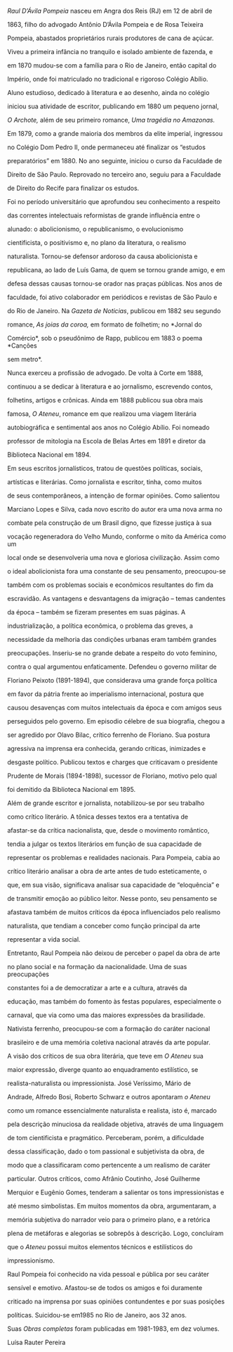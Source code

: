 

*Raul D’Ávila Pompeia* nasceu em Angra dos Reis (RJ) em 12 de abril de

1863, filho do advogado Antônio D’Ávila Pompeia e de Rosa Teixeira

Pompeia, abastados proprietários rurais produtores de cana de açúcar.



Viveu a primeira infância no tranquilo e isolado ambiente de fazenda, e

em 1870 mudou-se com a família para o Rio de Janeiro, então capital do

Império, onde foi matriculado no tradicional e rigoroso Colégio Abílio.

Aluno estudioso, dedicado à literatura e ao desenho, ainda no colégio

iniciou sua atividade de escritor, publicando em 1880 um pequeno jornal,

*O Archote,* além de seu primeiro romance, *Uma tragédia no Amazonas.*

Em 1879, como a grande maioria dos membros da elite imperial, ingressou

no Colégio Dom Pedro II, onde permaneceu até finalizar os “estudos

preparatórios” em 1880. No ano seguinte, iniciou o curso da Faculdade de

Direito de São Paulo. Reprovado no terceiro ano, seguiu para a Faculdade

de Direito do Recife para finalizar os estudos.



Foi no período universitário que aprofundou seu conhecimento a respeito

das correntes intelectuais reformistas de grande influência entre o

alunado: o abolicionismo, o republicanismo, o evolucionismo

cientificista, o positivismo e, no plano da literatura, o realismo

naturalista. Tornou-se defensor ardoroso da causa abolicionista e

republicana, ao lado de Luís Gama, de quem se tornou grande amigo, e em

defesa dessas causas tornou-se orador nas praças públicas. Nos anos de

faculdade, foi ativo colaborador em periódicos e revistas de São Paulo e

do Rio de Janeiro. Na *Gazeta de Noticias*, publicou em 1882 seu segundo

romance, *As joias da coroa,* em formato de folhetim; no *Jornal do

Comércio*, sob o pseudônimo de Rapp, publicou em 1883 o poema *Canções

sem metro*.



Nunca exerceu a profissão de advogado. De volta à Corte em 1888,

continuou a se dedicar à literatura e ao jornalismo, escrevendo contos,

folhetins, artigos e crônicas. Ainda em 1888 publicou sua obra mais

famosa, *O Ateneu*, romance em que realizou uma viagem literária

autobiográfica e sentimental aos anos no Colégio Abílio. Foi nomeado

professor de mitologia na Escola de Belas Artes em 1891 e diretor da

Biblioteca Nacional em 1894.



Em seus escritos jornalísticos, tratou de questões políticas, sociais,

artísticas e literárias. Como jornalista e escritor, tinha, como muitos

de seus contemporâneos, a intenção de formar opiniões. Como salientou

Marciano Lopes e Silva, cada novo escrito do autor era uma nova arma no

combate pela construção de um Brasil digno, que fizesse justiça à sua

vocação regeneradora do Velho Mundo, conforme o mito da América como um

local onde se desenvolveria uma nova e gloriosa civilização. Assim como

o ideal abolicionista fora uma constante de seu pensamento, preocupou-se

também com os problemas sociais e econômicos resultantes do fim da

escravidão. As vantagens e desvantagens da imigração – temas candentes

da época – também se fizeram presentes em suas páginas. A

industrialização, a política econômica, o problema das greves, a

necessidade da melhoria das condições urbanas eram também grandes

preocupações. Inseriu-se no grande debate a respeito do voto feminino,

contra o qual argumentou enfaticamente. Defendeu o governo militar de

Floriano Peixoto (1891-1894), que considerava uma grande força política

em favor da pátria frente ao imperialismo internacional, postura que

causou desavenças com muitos intelectuais da época e com amigos seus

perseguidos pelo governo. Em episodio célebre de sua biografia, chegou a

ser agredido por Olavo Bilac, crítico ferrenho de Floriano. Sua postura

agressiva na imprensa era conhecida, gerando críticas, inimizades e

desgaste político. Publicou textos e charges que criticavam o presidente

Prudente de Morais (1894-1898), sucessor de Floriano, motivo pelo qual

foi demitido da Biblioteca Nacional em 1895.



Além de grande escritor e jornalista, notabilizou-se por seu trabalho

como crítico literário. A tônica desses textos era a tentativa de

afastar-se da crítica nacionalista, que, desde o movimento romântico,

tendia a julgar os textos literários em função de sua capacidade de

representar os problemas e realidades nacionais. Para Pompeia, cabia ao

crítico literário analisar a obra de arte antes de tudo esteticamente, o

que, em sua visão, significava analisar sua capacidade de “eloquência” e

de transmitir emoção ao público leitor. Nesse ponto, seu pensamento se

afastava também de muitos críticos da época influenciados pelo realismo

naturalista, que tendiam a conceber como função principal da arte

representar a vida social.



Entretanto, Raul Pompeia não deixou de perceber o papel da obra de arte

no plano social e na formação da nacionalidade. Uma de suas preocupações

constantes foi a de democratizar a arte e a cultura, através da

educação, mas também do fomento às festas populares, especialmente o

carnaval, que via como uma das maiores expressões da brasilidade.

Nativista ferrenho, preocupou-se com a formação do caráter nacional

brasileiro e de uma memória coletiva nacional através da arte popular.



A visão dos críticos de sua obra literária, que teve em *O Ateneu* sua

maior expressão, diverge quanto ao enquadramento estilístico, se

realista-naturalista ou impressionista. José Veríssimo, Mário de

Andrade, Alfredo Bosi, Roberto Schwarz e outros apontaram *o Ateneu*

como um romance essencialmente naturalista e realista, isto é, marcado

pela descrição minuciosa da realidade objetiva, através de uma linguagem

de tom cientificista e pragmático. Perceberam, porém, a dificuldade

dessa classificação, dado o tom passional e subjetivista da obra, de

modo que a classificaram como pertencente a um realismo de caráter

particular. Outros críticos, como Afrânio Coutinho, José Guilherme

Merquior e Eugênio Gomes, tenderam a salientar os tons impressionistas e

até mesmo simbolistas. Em muitos momentos da obra, argumentaram, a

memória subjetiva do narrador veio para o primeiro plano, e a retórica

plena de metáforas e alegorias se sobrepôs à descrição. Logo, concluíram

que o *Ateneu* possui muitos elementos técnicos e estilísticos do

impressionismo.



Raul Pompeia foi conhecido na vida pessoal e pública por seu caráter

sensível e emotivo. Afastou-se de todos os amigos e foi duramente

criticado na imprensa por suas opiniões contundentes e por suas posições

políticas. Suicidou-se em1985 no Rio de Janeiro, aos 32 anos.



Suas *Obras completas* foram publicadas em 1981-1983, em dez volumes.



Luísa Rauter Pereira



